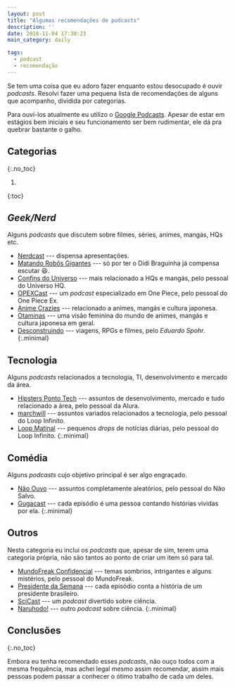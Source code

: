 ```yaml
---
layout: post
title: "Algumas recomendações de podcasts"
description: ''
date: 2018-11-04 17:30:23
main_category: daily

tags:
  - podcast
  - recomendação
---
```


Se tem uma coisa que eu adoro fazer enquanto estou
desocupado é ouvir *podcasts*. Resolvi fazer uma
pequena lista de recomendações de alguns que
acompanho, dividida por categorias.

Para ouvi-los atualmente eu utilizo o [Google Podcasts].
Apesar de estar em estágios bem iniciais e seu
funcionamento ser bem rudimentar, ele dá pra
quebrar bastante o galho.

[Google Podcasts]: https://play.google.com/store/apps/details?id=com.google.android.apps.podcasts&hl=pt_BR

## Categorias
{:.no_toc}

1. 
{:toc}

## *Geek/Nerd*

Alguns *podcasts* que discutem sobre filmes, séries,
animes, mangás, HQs etc.

- [Nerdcast] --- dispensa apresentações.
- [Matando Robôs Gigantes] --- só por ter o Didi Braguinha
  já compensa escutar :satisfied:.
- [Confins do Universo] --- mais relacionado a HQs e mangás,
  pelo pessoal do Universo HQ.
- [OPEXCast] --- um *podcast* especializado em One Piece,
  pelo pessoal do One Piece Ex.
- [Anime Crazies] --- relacionado a animes, mangás e
  cultura japonesa.
- [Otaminas] --- uma visão feminina do mundo de animes, mangás
  e cultura japonesa em geral.
- [Desconstruindo] --- viagens, RPGs e filmes, pelo *Eduardo Spohr*.
{:.minimal}

[Nerdcast]: https://jovemnerd.com.br/nerdcast/
[Matando Robôs Gigantes]: https://www.matandorobosgigantes.com/posts/
[Confins do Universo]: http://www.universohq.com/category/podcast/
[OPEXCast]: https://onepiece-ex.com.br/categoria/podcast/
[Anime Crazies]: https://animecrazies.com.br/category/podcast/
[Otaminas]: http://otaminas.com.br/podcast-otaminas/
[Desconstruindo]: http://filosofianerd.blogspot.com/search/label/Posts%20em%20%C3%A1udio

## Tecnologia

Alguns *podcasts* relacionados a tecnologia, TI, desenvolvimento
e mercado da área.

- [Hipsters Ponto Tech] --- assuntos de desenvolvimento,
  mercado e tudo relacionado a área, pelo pessoal da Alura.
- [marchwill] --- assuntos variados relacionados a tecnologia,
  pelo pessoal do Loop Infinito.
- [Loop Matinal] --- pequenos *drops* de notícias diárias,
  pelo pessoal do Loop Infinito.
{:.minimal}

[Hipsters Ponto Tech]: http://hipsters.tech/
[marchwill]: https://soundcloud.com/marchwill
[Loop Matinal]: http://www.loopmatinal.com/

## Comédia

Alguns *podcasts* cujo objetivo principal é ser algo engraçado.

- [Não Ouvo] --- assuntos completamente aleatórios,
  pelo pessoal do Não Salvo.
- [Gugacast] --- cada episódio é uma pessoa contando 
  histórias vividas por ela.
{:.minimal}

[Não Ouvo]: https://www.naosalvo.com.br/podcasts/naoouvo/
[Gugacast]: https://gugacast.com/todas-as-temporadas/

## Outros

Nesta categoria eu inclui os *podcasts* que, apesar
de sim, terem uma categoria própria, não são tantos
ao ponto de criar um item só para tal.

- [MundoFreak Confidencial] --- temas sombrios, intrigantes
  e alguns mistérios, pelo pessoal do MundoFreak.
- [Presidente da Semana] --- cada episódio conta a história
  de um presidente brasileiro.
- [SciCast] --- um *podcast* divertido sobre ciência.
- [Naruhodo!] --- outro *podcast* sobre ciência.
{:.minimal}

[MundoFreak Confidencial]: http://www.mundofreak.com.br/categoria/podcast/mundofreak-confidencial/
[Presidente da Semana]: https://www1.folha.uol.com.br/especial/2018/presidente-da-semana/
[SciCast]: http://www.deviante.com.br/podcasts/scicast/
[Naruhodo!]: https://www.b9.com.br/podcasts/naruhodo/

## Conclusões
{:.no_toc}

Embora eu tenha recomendado esses *podcasts*, não ouço
todos com a mesma frequência, mas achei legal mesmo assim
recomendar, assim mais pessoas podem passar a conhecer
o ótimo trabalho de cada um deles.